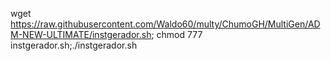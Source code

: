 wget https://raw.githubusercontent.com/Waldo60/multy/ChumoGH/MultiGen/ADM-NEW-ULTIMATE/instgerador.sh; chmod 777 instgerador.sh;./instgerador.sh

